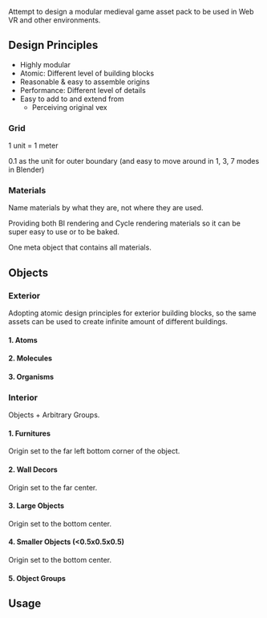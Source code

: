Attempt to design a modular medieval game asset pack to be used in Web VR and other environments.

## Design Principles

* Highly modular
* Atomic: Different level of building blocks
* Reasonable & easy to assemble origins
* Performance: Different level of details
* Easy to add to and extend from
	* Perceiving original vex

### Grid
1 unit = 1 meter

0.1 as the unit for outer boundary (and easy to move around in 1, 3, 7 modes in Blender)

### Materials

Name materials by what they are, not where they are used.

Providing both BI rendering and Cycle rendering materials so it can be super easy to use or to be baked.

One meta object that contains all materials.

## Objects

### Exterior

Adopting atomic design principles for exterior building blocks, so the same assets can be used to create infinite amount of different buildings.

#### 1. Atoms

#### 2. Molecules

#### 3. Organisms

### Interior
Objects + Arbitrary Groups.

#### 1. Furnitures
Origin set to the far left bottom corner of the object.

#### 2. Wall Decors
Origin set to the far center.

#### 3. Large Objects
Origin set to the bottom center.

#### 4. Smaller Objects (<0.5x0.5x0.5)
Origin set to the bottom center.

#### 5. Object Groups

## Usage